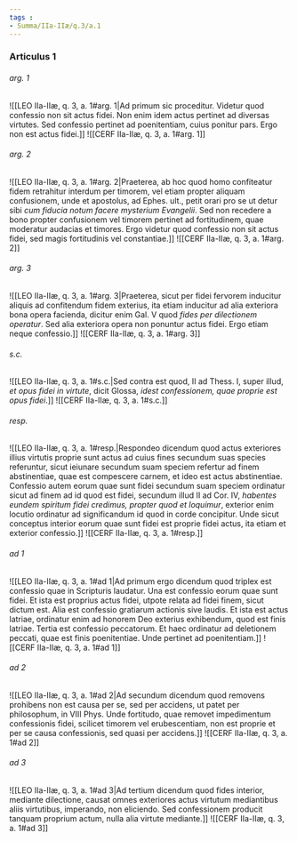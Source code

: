 ```yaml
---
tags : 
- Summa/IIa-IIæ/q.3/a.1
---
```


### Articulus 1

###### arg. 1
![[LEO IIa-IIæ, q. 3, a. 1#arg. 1|Ad primum sic proceditur. Videtur quod confessio non sit actus fidei. Non enim idem actus pertinet ad diversas virtutes. Sed confessio pertinet ad poenitentiam, cuius ponitur pars. Ergo non est actus fidei.]]
![[CERF IIa-IIæ, q. 3, a. 1#arg. 1]]

###### arg. 2
![[LEO IIa-IIæ, q. 3, a. 1#arg. 2|Praeterea, ab hoc quod homo confiteatur fidem retrahitur interdum per timorem, vel etiam propter aliquam confusionem, unde et apostolus, ad Ephes. ult., petit orari pro se ut detur sibi *cum fiducia notum facere mysterium Evangelii*. Sed non recedere a bono propter confusionem vel timorem pertinet ad fortitudinem, quae moderatur audacias et timores. Ergo videtur quod confessio non sit actus fidei, sed magis fortitudinis vel constantiae.]]
![[CERF IIa-IIæ, q. 3, a. 1#arg. 2]]

###### arg. 3
![[LEO IIa-IIæ, q. 3, a. 1#arg. 3|Praeterea, sicut per fidei fervorem inducitur aliquis ad confitendum fidem exterius, ita etiam inducitur ad alia exteriora bona opera facienda, dicitur enim Gal. V quod *fides per dilectionem operatur*. Sed alia exteriora opera non ponuntur actus fidei. Ergo etiam neque confessio.]]
![[CERF IIa-IIæ, q. 3, a. 1#arg. 3]]

###### s.c.
![[LEO IIa-IIæ, q. 3, a. 1#s.c.|Sed contra est quod, II ad Thess. I, super illud, *et opus fidei in virtute*, dicit Glossa, *idest confessionem, quae proprie est opus fidei*.]]
![[CERF IIa-IIæ, q. 3, a. 1#s.c.]]

###### resp.
![[LEO IIa-IIæ, q. 3, a. 1#resp.|Respondeo dicendum quod actus exteriores illius virtutis proprie sunt actus ad cuius fines secundum suas species referuntur, sicut ieiunare secundum suam speciem refertur ad finem abstinentiae, quae est compescere carnem, et ideo est actus abstinentiae. Confessio autem eorum quae sunt fidei secundum suam speciem ordinatur sicut ad finem ad id quod est fidei, secundum illud II ad Cor. IV, *habentes eundem spiritum fidei credimus, propter quod et loquimur*, exterior enim locutio ordinatur ad significandum id quod in corde concipitur. Unde sicut conceptus interior eorum quae sunt fidei est proprie fidei actus, ita etiam et exterior confessio.]]
![[CERF IIa-IIæ, q. 3, a. 1#resp.]]

###### ad 1
![[LEO IIa-IIæ, q. 3, a. 1#ad 1|Ad primum ergo dicendum quod triplex est confessio quae in Scripturis laudatur. Una est confessio eorum quae sunt fidei. Et ista est proprius actus fidei, utpote relata ad fidei finem, sicut dictum est. Alia est confessio gratiarum actionis sive laudis. Et ista est actus latriae, ordinatur enim ad honorem Deo exterius exhibendum, quod est finis latriae. Tertia est confessio peccatorum. Et haec ordinatur ad deletionem peccati, quae est finis poenitentiae. Unde pertinet ad poenitentiam.]]
![[CERF IIa-IIæ, q. 3, a. 1#ad 1]]

###### ad 2
![[LEO IIa-IIæ, q. 3, a. 1#ad 2|Ad secundum dicendum quod removens prohibens non est causa per se, sed per accidens, ut patet per philosophum, in VIII Phys. Unde fortitudo, quae removet impedimentum confessionis fidei, scilicet timorem vel erubescentiam, non est proprie et per se causa confessionis, sed quasi per accidens.]]
![[CERF IIa-IIæ, q. 3, a. 1#ad 2]]

###### ad 3
![[LEO IIa-IIæ, q. 3, a. 1#ad 3|Ad tertium dicendum quod fides interior, mediante dilectione, causat omnes exteriores actus virtutum mediantibus aliis virtutibus, imperando, non eliciendo. Sed confessionem producit tanquam proprium actum, nulla alia virtute mediante.]]
![[CERF IIa-IIæ, q. 3, a. 1#ad 3]]

